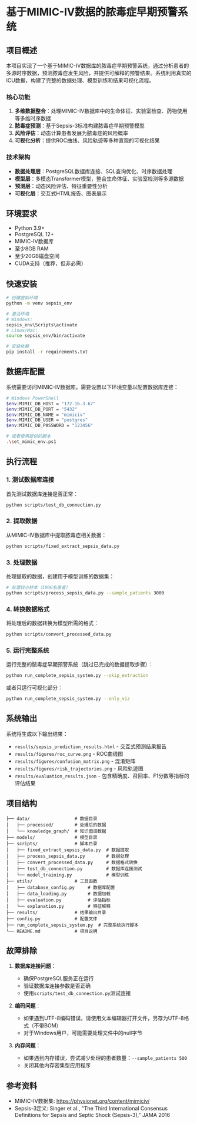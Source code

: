 # 基于MIMIC-IV数据的脓毒症早期预警系统

## 项目概述

本项目实现了一个基于MIMIC-IV数据库的脓毒症早期预警系统，通过分析患者的多源时序数据，预测脓毒症发生风险，并提供可解释的预警结果。系统利用真实的ICU数据，构建了完整的数据处理、模型训练和结果可视化流程。

### 核心功能

1. **多维数据整合**：处理MIMIC-IV数据库中的生命体征、实验室检查、药物使用等多维时序数据
2. **脓毒症预测**：基于Sepsis-3标准构建脓毒症早期预警模型
3. **风险评估**：动态计算患者发展为脓毒症的风险概率
4. **可视化分析**：提供ROC曲线、风险轨迹等多种直观的可视化结果

### 技术架构

- **数据处理层**：PostgreSQL数据库连接、SQL查询优化、时序数据处理
- **模型层**：多模态Transformer模型，整合生命体征、实验室检测等多源数据
- **预测层**：动态风险评估、特征重要性分析
- **可视化层**：交互式HTML报告、图表展示

## 环境要求

- Python 3.9+
- PostgreSQL 12+
- MIMIC-IV数据库
- 至少8GB RAM
- 至少20GB磁盘空间
- CUDA支持（推荐，但非必需）

## 快速安装

```bash
# 创建虚拟环境
python -m venv sepsis_env

# 激活环境
# Windows:
sepsis_env\Scripts\activate
# Linux/Mac:
source sepsis_env/bin/activate

# 安装依赖
pip install -r requirements.txt
```

## 数据库配置

系统需要访问MIMIC-IV数据库。需要设置以下环境变量以配置数据库连接：

```bash
# Windows PowerShell
$env:MIMIC_DB_HOST = "172.16.3.67"
$env:MIMIC_DB_PORT = "5432"
$env:MIMIC_DB_NAME = "mimiciv"
$env:MIMIC_DB_USER = "postgres"
$env:MIMIC_DB_PASSWORD = "123456"

# 或者使用提供的脚本
.\set_mimic_env.ps1
```

## 执行流程

### 1. 测试数据库连接

首先测试数据库连接是否正常：

```bash
python scripts/test_db_connection.py
```

### 2. 提取数据

从MIMIC-IV数据库中提取脓毒症相关数据：

```bash
python scripts/fixed_extract_sepsis_data.py
```

### 3. 处理数据

处理提取的数据，创建用于模型训练的数据集：

```bash
# 处理较小样本（1000名患者）
python scripts/process_sepsis_data.py --sample_patients 3000
```

### 4. 转换数据格式

将处理后的数据转换为模型所需的格式：

```bash
python scripts/convert_processed_data.py
```

### 5. 运行完整系统

运行完整的脓毒症早期预警系统（跳过已完成的数据提取步骤）：

```bash
python run_complete_sepsis_system.py --skip_extraction
```

或者只运行可视化部分：

```bash
python run_complete_sepsis_system.py --only_viz
```

## 系统输出

系统将生成以下输出结果：

- `results/sepsis_prediction_results.html` - 交互式预测结果报告
- `results/figures/roc_curve.png` - ROC曲线图
- `results/figures/confusion_matrix.png` - 混淆矩阵
- `results/figures/risk_trajectories.png` - 风险轨迹图
- `results/evaluation_results.json` - 包含精确度、召回率、F1分数等指标的评估结果

## 项目结构

```
├── data/                 # 数据目录
│   ├── processed/        # 处理后的数据
│   └── knowledge_graph/  # 知识图谱数据
├── models/               # 模型目录
├── scripts/              # 脚本目录
│   ├── fixed_extract_sepsis_data.py  # 数据提取
│   ├── process_sepsis_data.py        # 数据处理
│   ├── convert_processed_data.py     # 数据格式转换
│   ├── test_db_connection.py         # 数据库连接测试
│   └── model_training.py             # 模型训练
├── utils/                # 工具函数
│   ├── database_config.py     # 数据库配置
│   ├── data_loading.py        # 数据加载
│   ├── evaluation.py          # 评估指标
│   └── explanation.py         # 特征解释
├── results/              # 结果输出目录
├── config.py             # 配置文件
├── run_complete_sepsis_system.py  # 完整系统执行脚本
└── README.md             # 项目说明
```

## 故障排除

1. **数据库连接问题**：
   - 确保PostgreSQL服务正在运行
   - 验证数据库连接参数是否正确
   - 使用`scripts/test_db_connection.py`测试连接

2. **编码问题**：
   - 如果遇到UTF-8编码错误，请使用文本编辑器打开文件，另存为UTF-8格式（不带BOM）
   - 对于Windows用户，可能需要处理文件中的null字节

3. **内存问题**：
   - 如果遇到内存错误，尝试减少处理的患者数量：`--sample_patients 500`
   - 关闭其他内存密集型应用程序

## 参考资料

- MIMIC-IV数据集: https://physionet.org/content/mimiciv/
- Sepsis-3定义: Singer et al., "The Third International Consensus Definitions for Sepsis and Septic Shock (Sepsis-3)," JAMA 2016 